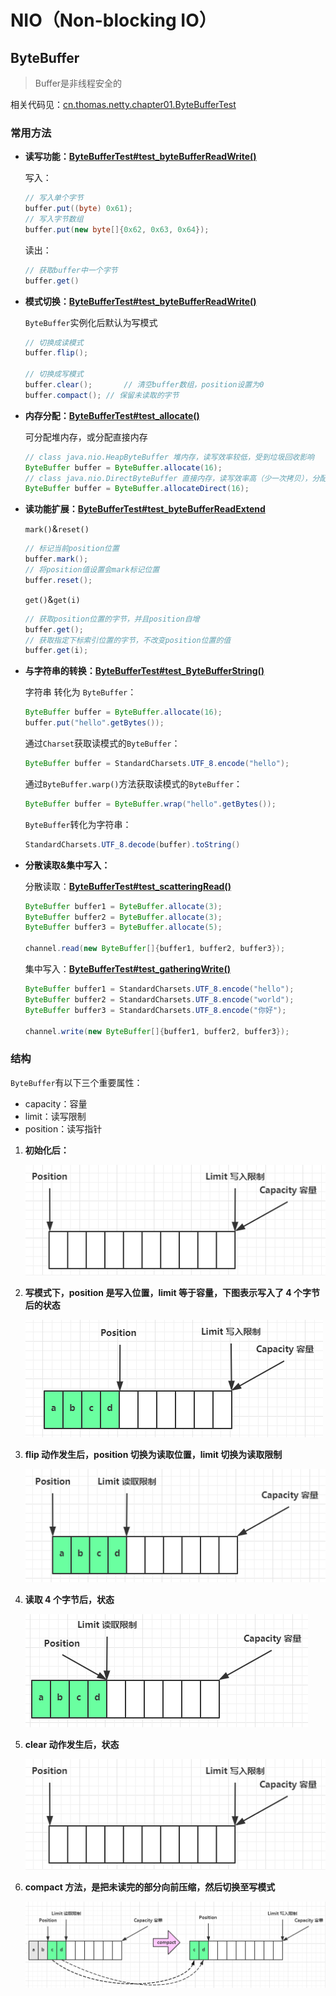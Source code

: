 # NIO（Non-blocking IO）
## ByteBuffer

> Buffer是非线程安全的

相关代码见：<u>cn.thomas.netty.chapter01.ByteBufferTest</u>

### 常用方法

* **读写功能：<u>ByteBufferTest#test_byteBufferReadWrite()</u>**

  写入：

  ```java
  // 写入单个字节
  buffer.put((byte) 0x61);
  // 写入字节数组
  buffer.put(new byte[]{0x62, 0x63, 0x64});
  ```

  读出：

  ```java
  // 获取buffer中一个字节
  buffer.get()
  ```

* **模式切换：<u>ByteBufferTest#test_byteBufferReadWrite()</u>**

  `ByteBuffer`实例化后默认为写模式

  ```java
  // 切换成读模式
  buffer.flip();
  
  // 切换成写模式
  buffer.clear();		// 清空buffer数组，position设置为0
  buffer.compact();	// 保留未读取的字节
  ```

* **内存分配：<u>ByteBufferTest#test_allocate()</u>**

  可分配堆内存，或分配直接内存

  ```java
  // class java.nio.HeapByteBuffer 堆内存，读写效率较低，受到垃圾回收影响
  ByteBuffer buffer = ByteBuffer.allocate(16);
  // class java.nio.DirectByteBuffer 直接内存，读写效率高（少一次拷贝），分配内存的效率较低，使用不当可能会造成内存泄漏
  ByteBuffer buffer = ByteBuffer.allocateDirect(16);
  ```

* **读功能扩展：<u>ByteBufferTest#test_byteBufferReadExtend</u>**

  `mark()`&`reset()`

  ```java
  // 标记当前position位置
  buffer.mark();
  // 将position值设置会mark标记位置
  buffer.reset();
  ```

  `get()`&`get(i)`

  ```java
  // 获取position位置的字节，并且position自增
  buffer.get();
  // 获取指定下标索引位置的字节，不改变position位置的值
  buffer.get(i);
  ```

* **与字符串的转换：<u>ByteBufferTest#test_ByteBufferString()</u>**

  字符串 转化为 `ByteBuffer`：

  ```java
  ByteBuffer buffer = ByteBuffer.allocate(16);
  buffer.put("hello".getBytes());
  ```

  通过`Charset`获取读模式的`ByteBuffer`：

  ```java
  ByteBuffer buffer = StandardCharsets.UTF_8.encode("hello");
  ```

  通过`ByteBuffer.warp()`方法获取读模式的`ByteBuffer`：

  ```java
  ByteBuffer buffer = ByteBuffer.wrap("hello".getBytes());
  ```

  `ByteBuffer`转化为字符串：

  ```java
  StandardCharsets.UTF_8.decode(buffer).toString()
  ```

* **分散读取&集中写入：**

  分散读取：**<u>ByteBufferTest#test_scatteringRead()</u>**

  ```java
  ByteBuffer buffer1 = ByteBuffer.allocate(3);
  ByteBuffer buffer2 = ByteBuffer.allocate(3);
  ByteBuffer buffer3 = ByteBuffer.allocate(5);
  
  channel.read(new ByteBuffer[]{buffer1, buffer2, buffer3});
  ```

  集中写入：**<u>ByteBufferTest#test_gatheringWrite()</u>**

  ```java
  ByteBuffer buffer1 = StandardCharsets.UTF_8.encode("hello");
  ByteBuffer buffer2 = StandardCharsets.UTF_8.encode("world");
  ByteBuffer buffer3 = StandardCharsets.UTF_8.encode("你好");
  
  channel.write(new ByteBuffer[]{buffer1, buffer2, buffer3});
  ```

### 结构

`ByteBuffer`有以下三个重要属性：

* capacity：容量
* limit：读写限制
* position：读写指针

1. **初始化后：**

   ![image-20230411094621985](README.assets/image-20230411094621985.png)

2. **写模式下，position 是写入位置，limit 等于容量，下图表示写入了 4 个字节后的状态**

   ![image-20230411094647339](README.assets/image-20230411094647339.png)

3. **flip 动作发生后，position 切换为读取位置，limit 切换为读取限制**

   ![image-20230411094704355](README.assets/image-20230411094704355.png)

4. **读取 4 个字节后，状态**

   ![image-20230411094731962](README.assets/image-20230411094731962.png)

5. **clear 动作发生后，状态**

   ![image-20230411094745827](README.assets/image-20230411094745827.png)

6. **compact 方法，是把未读完的部分向前压缩，然后切换至写模式**

   ![image-20230411094807941](README.assets/image-20230411094807941.png)
